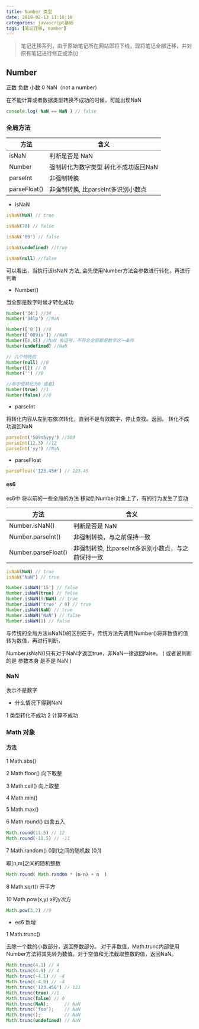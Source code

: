 ```yaml
---
title: Number 类型
date: 2019-02-13 11:16:16
categories: javascript基础
tags: [笔记迁移, number]
---
```


> 笔记迁移系列，由于原始笔记所在网站即将下线，现将笔记全部迁移，并对原有笔记进行修正或添加

<!-- More -->

## Number 

正数 负数 小数 0 NaN（not a number）

在不能计算或者数据类型转换不成功的时候，可能出现NaN

```js
console.log( NaN == NaN ) // false
```

### 全局方法

| 方法 | 含义 |
| ------- | ------- |
| isNaN | 判断是否是 NaN |
| Number | 强制转化为数字类型 转化不成功返回NaN |
| parseInt | 非强制转换 |
| parseFloat() | 非强制转换, 比parseInt多识别小数点 |

* isNaN

```js
isNaN(NaN) // true

isNaN(78) // false

isNaN('09') // false

isNaN(undefined) //true

isNaN(null) //false
```
可以看出，当执行该isNaN 方法, 会先使用Number方法会参数进行转化，再进行判断

* Number()

当全部是数字时候才转化成功

```js
Number('34') //34
Number('34lp') //NaN

Number(['0']) //0
Number(['009iu']) //NaN
Number([8,0]) //NaN 有逗号，不符合全部都是数字这一条件
Number(undefined) //NaN

// 几个特殊的
Number(null) //0
Number([]) // 0
Number('') //0

//布尔值转化为0 或者1
Number(true) //1
Number(false) //0
```

* parseInt

将转化内容从左到右依次转化，直到不是有效数字，停止查找。返回。 转化不成功返回NaN

```js
parseInt('509s5yyy') //509
parseInt(12.3) //12
parseInt('yy') //NaN
```
* parseFloat

```js
parseFloat('123.45#') // 123.45
```

#### es6

es6中 将以前的一些全局的方法 移动到Number对象上了，有的行为发生了变动

| 方法 | 含义 |
| ------- | ------- |
| Number.isNaN() | 判断是否是 NaN |
| Number.parseInt() | 非强制转换，与之前保持一致 |
| Number.parseFloat() | 非强制转换, 比parseInt多识别小数点，与之前保持一致 |

```js
isNaN(NaN) // true
isNaN("NaN") // true

Number.isNaN('15') // false
Number.isNaN(true) // false
Number.isNaN(9/NaN) // true
Number.isNaN('true' / 0) // true
Number.isNaN(NaN) // true
Number.isNaN("NaN") // false
Number.isNaN(1) // false
```

与传统的全局方法isNaN()的区别在于，传统方法先调用Number()将非数值的值转为数值，再进行判断，

Number.isNaN()只有对于NaN才返回true，非NaN一律返回false。 ( 或者说判断的是 参数本身 是不是 NaN )

### NaN

表示不是数字

* 什么情况下得到NaN

1  类型转化不成功
2 计算不成功

### Math 对象

#### 方法

1 Math.abs()

2 Math.floor()  向下取整

3 Math.ceil()  向上取整

4 Math.min()

5 Math.max()

6 Math.round()  四舍五入

```js
Math.round(11.5) // 12 
Math.round(-11.5) // -11
```

7 Math.random()  0到1之间的随机数 [0,1)

取[n,m]之间的随机整数

```js
Math.round( Math.random * (m-n) + n  )
```

8 Math.sqrt()  开平方

10 Math.pow(x,y)    x的y次方

```js
Math.pow(3,2) //9
```

* es6 新增

1 Math.trunc()

去除一个数的小数部分，返回整数部分。 对于非数值，Math.trunc内部使用Number方法将其先转为数值。对于空值和无法截取整数的值，返回NaN。

```js
Math.trunc(4.1) // 4
Math.trunc(4.9) // 4
Math.trunc(-4.1) // -4
Math.trunc(-4.9) // -4
Math.trunc('123.456') // 123
Math.trunc(true) //1
Math.trunc(false) // 0
Math.trunc(NaN);      // NaN
Math.trunc('foo');    // NaN
Math.trunc();         // NaN
Math.trunc(undefined) // NaN
```
